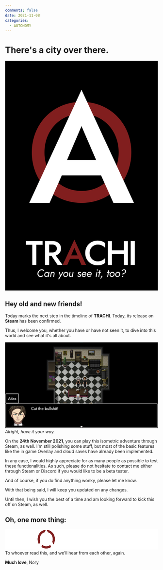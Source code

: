 ```yaml
---
comments: false
date: 2021-11-08
categories:
  - AUTONOMY
---
```


# There's a city over there.

![](/assets/blog/images/steam/2021/71ccbd31790b2bf3f23c0cd6fb61ea1515ce06c4.png)
## **Hey old and new friends!**
Today marks the next step in the timeline of **TRACHI**. Today, its release on **Steam** has been confirmed.

Thus, I welcome you, whether you have or have not seen it, to dive into this world and see what it's all about.

![](/assets/blog/images/steam/2021/e49dad985bad0fe724639f79bedb75750e6da73c.png)
*Alright, have it your way.*

On the **24th November 2021**, you can play this isometric adventure through Steam, as well. I'm still polishing some stuff, but most of the basic features like the in game Overlay and cloud saves have already been implemented.

In any case, I would highly appreciate for as many people as possible to test these functionalities.
As such, please do not hesitate to contact me either through Steam or Discord if you would like to be a beta tester.

And of course, if you do find anything wonky, please let me know.

With that being said, I will keep you updated on any changes.

Until then, I wish you the best of a time and am looking forward to kick this off on Steam, as well.

## Oh, one more thing:
![](/assets/blog/images/steam/2021/5b7c6e21b1db639b23f8c350195e233ff561f486.png)
To whoever read this, and we'll hear from each other, again.

**Much love**,
Nory
